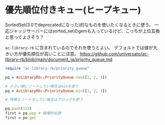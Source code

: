 # 優先順位付きキュー(ヒープキュー)

SortedSet(3.0でdeprecatedになった)的なものを使いたくなるときに使う。
一応ジャッジサーバーにはsorted_setのgemも入っているけど、こっちが上位互換と思ってよさそう？

`ac-library-rb` に含まれているのでそれを使うとよい。
デフォルトでは値が大きい方が優先順位が高いことに注意。
https://github.com/universato/ac-library-rb/blob/main/document_ja/priority_queue.md

```ruby
require "ac-library-rb/priority_queue"

pq = AcLibraryRb::PriorityQueue.new([1, 2, 3])

# 小さい順にソートしたい場合はminを使う
pq = AcLibraryRb::PriorityQueue.min([1, 2, 3])

# 特殊なソートをしたい場合はブロックを使う

pq.push(123)
first = pq.pop # 破壊的処理
first = po.get
```
